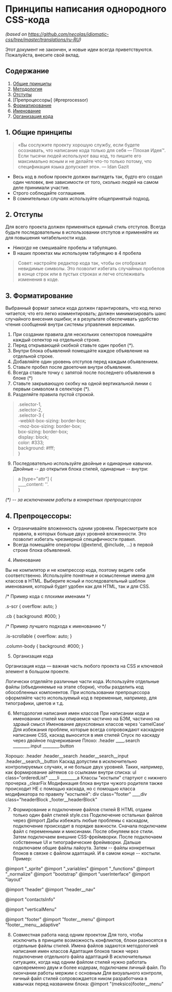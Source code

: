 # Принципы написания однородного CSS-кода
_(based on https://github.com/necolas/idiomatic-css/tree/master/translations/ru-RU)_

Этот документ не закончен, и новые идеи всегда приветствуются. Пожалуйста, внесите свой вклад.

## Содержание

1. [Общие принципы](#general-principles)
2. [Методология](#metodology)
3. [Отступы](#whitespace)
4. [Препроцессоры] (#preprocessor)
5. [Форматирование](#format)
6. [Именование](#naming)
8. [Организация кода](#organization)

<a name="general-principles"></a>
## 1. Общие принципы

> «Вы сослужите проекту хорошую службу, если будете осознавать, что написание
> кода только для себя — Плохая Идея™. Если тысячи людей используют ваш код, то
> пишите его максимально ясным и не делайте что-то только потому, что
> спецификация языка допускает это». — Idan Gazit

* Весь код в любом проекте должен выглядеть так, будто его создал один человек,
  вне зависимости от того, сколько людей на самом деле принимали участие.
* Строго соблюдайте соглашения.
* В сомнительных случаях используйте общепринятый подход.

<a name="whitespace"></a>
## 2. Отступы

Для всего проекта должен применяться единый стиль отступов. Всегда будьте последовательны в использовании отступов и применяйте их для повышения читабельности кода.

* _Никогда_ не смешивайте пробелы и табуляцию.
* В наших проектах мы используем табуляцию в 4 пробела
> Совет: настройте редактор кода так, чтобы он отображал невидимые символы. Это позволит избегать случайных пробелов в конце строк или в пустых строках и легче отслеживать изменения в коде.

<a name="format"></a>
## 3. Форматирование

Выбранный формат записи кода должен гарантировать, что код легко читается; что его легко комментировать; должен минимизировать шанс случайного внесения ошибки; и в результате обеспечивать удобство чтения сообщений внутри системы управления версиями.

1. При создании правила для нескольких селекторов помещайте каждый селектор на отдельной строке.  
2. Перед открывающей скобкой ставьте один пробел (*).  
3. Внутри блока объявлений помещайте каждое объявление на отдельной строке.  
4. Добавляйте один уровень отступов перед каждым объявлением.  
5. Ставьте пробел после двоеточия внутри объявления.  
6. Всегда ставьте точку с запятой после последнего объявления в блоке (*)  
7. Ставьте закрывающую скобку на одной вертикальной линии с первым символом в селекторе (*).  
8. Разделяйте правила пустой строкой.  

> .selector-1,  
> .selector-2,  
> .selector-3 {  
>     -webkit-box-sizing: border-box;  
>     -moz-box-sizing: border-box;  
>     box-sizing: border-box;  
>     display: block;  
>     color: #333;  
>     background: #fff;  
}


9. Последовательно используйте двойные и одинарные кавычки. Двойные -- до открытия блока стилей, одинарные -- внутри:  
> a [type="attr"] {  
> ____content: ''.  
> }

_(*) -- за исключением работы в конкретных препроцессорах_

<a name="preprocessor"></a>
## 4. Препроцессоры:

* Ограничивайте вложенность одним уровнем. Пересмотрите все правила, в которых больше двух уровней вложенности. Это позволит избегать чрезмерной специфичности правил.  
* Всегда помещайте операторы (@extend, @include, ...) в первой строке блока объявлений.  

4. Именование

Вы не компилятор и не компрессор кода, поэтому ведите себя соответственно.
Используйте понятные и осмысленные имена для классов в HTML. Выберите ясный и последовательный шаблон именования, который будет удобен как для HTML, так и для CSS.

/* Пример кода с плохими именами */

.s-scr {
    overflow: auto;
}

.cb {
    background: #000;
}

/* Пример лучшего подхода к именованию */

.is-scrollable {
    overflow: auto;
}

.column-body {
    background: #000;
}

5. Организация кода

Организация кода — важная часть любого проекта на CSS и ключевой элемент в большом проекте.

Логически отделяйте различные части кода.
Используйте отдельные файлы (объединяемые на этапе сборки), чтобы разделить код обособленных компонентов.
При использовании препроцессора оформляйте часто используемый код в переменные, например, для типографики, цветов и т.д.


6. Методология написания имен классов
При написании кода и именовании стилей мы опираемся частично на БЭМ, частично на здраый смысл
Именование двухсловных классов через 'camelCase'
Для избежания проблем, которые всегда сопровождают каскадное написание CSS, каскад выносится в имя стилей
Спуск по каскаду через двойное подчеркивание
Плохо:
.header
____.search
________.input
________.button

Хорошо:
.header
.header__search
.header__search__input
.header__search__button
Каскад допустим в исключительно контролируемых случаях, и не больше двух уровней. Таких, например, как формирование айтемов со ссылками внутри списка:
ul class="orderedList"
____li
________a
Классы "костыли" стартуют с нижнего прочерка
_clearFix
Модификация блока внутри чужого родителя также происходит НЕ с помощью каскада, но с помощью класса модификатора по правилу "костылей":
div class="footer"
____div class="headerBlock _footer__headerBlock"

7. Формирование и подключение файлов стилей
В HTML отдаем только один файл стилей style.css
Подключение остальных файлов через @import
Дабы избежать любые проблемы с каскадом, подключение происходит в порядке важности. Сначала подключаем файл с переменными и миксинами. После обнуляем все стили. Затем подключаем внешние CSS-фреймворки. После подключаем собственные UI и типографические фреймворки. Дальше подключаем общие файлы лайоута. Затем -- файлы конкретных блоков в связке с файлом адаптаций. И в самом конце -- костыли.
Пример:

@import "_sprite"
@import "_variables"
@import "_functions"
@import "_normalize"
@import "bootstrap"
@import "userInterface"
@import "layout"

@import "header"
@import "header__nav"

@import "contactsInfo"

@import "verticalMenu"


@import "footer"
@import "footer__menu"
@import "footer__menu__adaptive"

8. Совместная работа наод одним проектом
Для того, чтобы исключить в принципе возможность конфликтов, блоки разносятся в отдельные файлы стилей. Имена файлов задаются методологией написания имен классов
Адаптация блоков также через подключение отдельного файла адаптаций
В исключительных ситуациях, когда над одним файлом стилей нужно работать одновременно двум и более кодерам, подключаем личный файл. По окончании работы мержим с основным
Для визуального контроля, личный файл стилей сопровождается ником разработчика в кавычках перед названием блока:
@import "(meksico)footer__menu"
